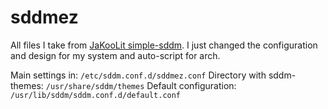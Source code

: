 # sddmez

All files I take from [JaKooLit simple-sddm](https://github.com/JaKooLit/simple-sddm-2). I just changed the configuration and design for my system and auto-script for arch.

Main settings in: `/etc/sddm.conf.d/sddmez.conf`
Directory with sddm-themes: `/usr/share/sddm/themes`
Default configuration: `/usr/lib/sddm/sddm.conf.d/default.conf`
